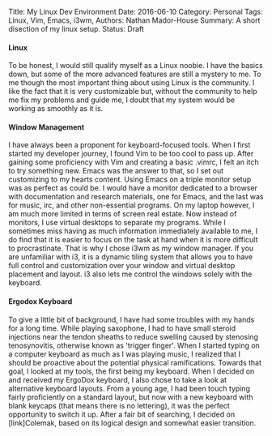 Title: My Linux Dev Environment
Date: 2016-06-10
Category: Personal
Tags: Linux, Vim, Emacs, i3wm, 
Authors: Nathan Mador-House
Summary: A short disection of my linux setup.
Status: Draft

#### Linux

To be honest, I would still qualify myself as a Linux noobie. I have the basics down, but some of the more advanced features are still a mystery to me. To me though the most important thing about using Linux is the community. I like the fact that it is very customizable but, without the community to help me fix my problems and guide me, I doubt that my system would be working as smoothly as it is.

#### Window Management

I have always been a proponent for keyboard-focused tools. When I first started my developer journey, I found Vim to be too cool to pass up. After gaining some proficiency with Vim and creating a basic .vimrc, I felt an itch to try something new. Emacs was the answer to that, so I set out customizing to my hearts content.
Using Emacs on a triple monitor setup was as perfect as could be. I would have a monitor dedicated to a browser with documentation and research materials, one for Emacs, and the last was for music, irc, and other non-essential programs.
On my laptop however, I am much more limited in terms of screen real estate. Now instead of monitors, I use virtual desktops to separate my programs. While I sometimes miss having as much information immediately available to me, I do find that it is easier to focus on the task at hand when it is more difficult to procrastinate. That is why I chose i3wm as my window manager. If you are unfamiliar with i3, it is a dynamic tiling system that allows you to have full control and customization over your window and virtual desktop placement and layout. i3 also lets me control the windows solely with the keyboard.

#### Ergodox Keyboard

To give a little bit of background, I have had some troubles with my hands for a long time. While playing saxophone, I had to have small steroid injections near the tendon sheaths to reduce swelling caused by stenosing tenosynovitis, otherwise known as 'trigger finger'.
When I started typing on a computer keyboard as much as I was playing music, I realized that I should be proactive about the potential physical ramifications. Towards that goal, I looked at my tools, the first being my keyboard. When I decided on and received my ErgoDox keyboard, I also chose to take a look at alternative keyboard layouts. From a young age, I had been touch typing fairly proficiently on a standard layout, but now with a new keyboard with blank keycaps (that means there is no lettering), it was the perfect opportunity to switch it up. After a fair bit of searching, I decided on [link]Colemak, based on its logical design and somewhat easier transition.


